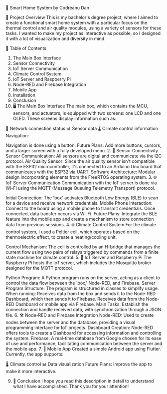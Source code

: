🚀 Smart Home System by Codreanu Dan


📝 Project Overview
This is my bachelor's degree project, where I aimed to create a functional smart home system with a particular focus on the thermal control and air quality modules, using a variety of sensors for these tasks. I wanted to make my project as interactive as possible, so I designed it with a lot of visualization and diversity in mind.

📑 Table of Contents
1. The Main Box Interface
2. Sensor Connectivity
3. IoT Server Communication
4. Climate Control System
5. IoT Server and Raspberry Pi
6. Node-RED and Firebase Integration
7. Mobile App
8. Installation
9. Conclusion
1. 🖥️ The Main Box Interface
The main box, which contains the MCU, sensors, and actuators, is equipped with two screens: one LCD and one OLED. These screens display information such as:

📶 Network connection status
📊 Sensor data
🌡️ Climate control information
Navigation:

Navigation is done using a button.
Future Plans: Add more buttons, cursors, and a larger screen with a fully developed menu.
2. 📡 Sensor Connectivity
Sensor Communication: All sensors are digital and communicate via the I2C protocol.
Air Quality Sensor: Since the air quality sensor isn't compatible with the ESP32 microcontroller, it's connected to an Arduino Uno board that communicates with the ESP32 via UART.
Software Architecture: Modular design incorporating elements from the FreeRTOS operating system.
3. 🌐 IoT Server Communication
Communication with the IoT server is done via Wi-Fi using the MQTT (Message Queuing Telemetry Transport) protocol.

Initial Connection: The 'box' activates Bluetooth Low Energy (BLE) to scan for a device and receive network credentials.
Mobile Phone Interaction: Connect to the board using a mobile phone to transmit credentials. Once connected, data transfer occurs via Wi-Fi.
Future Plans: Integrate the BLE feature into the mobile app and create a mechanism to store connection data from previous sessions.
4. ❄️ Climate Control System
For the climate control system, I used a Peltier cell, which operates based on the thermoelectric effect, to create a heating/cooling unit.

Control Mechanism: The cell is controlled by an H-bridge that manages the current flow using two pairs of relays triggered by commands from a finite state machine for climate control.
5. 🤖 IoT Server and Raspberry Pi
The Raspberry Pi hosts the IoT server, which includes the Mosquitto broker designed for the MQTT protocol.

Python Program: A Python program runs on the server, acting as a client to control the data flow between the 'box,' Node-RED, and Firebase.
Server Program Structure: The program is structured in classes to simplify usage. When running:
Receives data from the box and sends it to the Node-RED Dashboard, which then sends it to Firebase.
Receives data from the Node-RED Dashboard or mobile app via Firebase.
Main Tasks: Establish the connection and handle received data, with synchronization through a JSON file.
6. 🛠️ Node-RED and Firebase Integration
Node-RED: Used to create nodes between the server and the database, providing a visual programming interface for IoT projects.
Dashboard Creation: Node-RED offers tools to create a Dashboard for accessing information and controlling the system.
Firebase: A real-time database from Google chosen for its ease of use and performance, facilitating communication between the server and the mobile app.
7. 📱 Mobile App
Created a simple Android app using Flutter. Currently, the app supports:

🌡️ Climate control
📊 Data visualization
Future Plans: Improve the app to make it more interactive.

9. 🎯 Conclusion
I hope you read this description in detail to understand what I have accomplished. Thank you for your attention!
